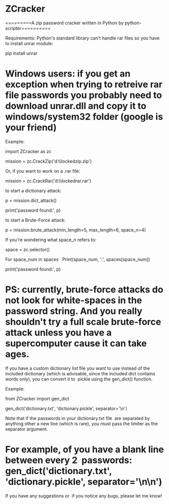 # ZCracker

=========A zip password cracker written in Python by python-scripter==========

Requirements:
Python's standard library can't handle rar files so you have to install unrar module:

pip install unrar

Windows users: if you get an exception when trying to retreive rar file passwords you probably need to download unrar.dll and copy it to windows/system32 folder (google is your friend)
==============================================================================

Example:

import ZCracker as zc

mission = zc.CrackZip('d:\\\lockedzip.zip')

Or, if you want to work on a .rar file:

mission = zc.CrackRar('d:\\\lockedrar.rar')

to start a dictionary attack:

p = mission.dict_attack()

print('password found:', p)

to start a Brute-Force attack:

p = mission.brute_attack(min_length=5, max_length=6, space_n=4)

If you're wondering what space_n refers to:

space = zc.selector()

For space_num in spaces
   Print(space_num, ':', spaces[space_num])
   
print('password found:', p)

PS: currently, brute-force attacks do not look for white-spaces in the password string. And you really shouldn't try a full scale brute-force attack unless you have a supercomputer cause it can take ages.
===============================================================

If you have a custom dictionary list file you want to use instead of the included dictionary (which is advisable, since the included dict  contains words only), you can convert it to  pickle using the  gen_dict() function.

Example:

from ZCracker import gen_dict

gen_dict('dictionary.txt', 'dictionary.pickle', separator='\n')

Note that if the passwords in your dictionary.txt file  are separated by anything other  a new line (which is rare), you must pass the limiter as the separator argument.

For example, of  you have a blank line between every 2  passwords:
gen_dict('dictionary.txt', 'dictionary.pickle', separator='\n\n')
=============================================================

If you have any suggestions or  if you notice any bugs, please let me know!
